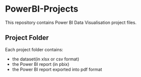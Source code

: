 # PowerBI-Projects
This repository contains Power BI Data Visualisation project files.

## Project Folder
Each project folder contains:
- the dataset(in xlsx or csv format)
- the Power BI report (in pbix)
- the Power BI report exported into pdf format

